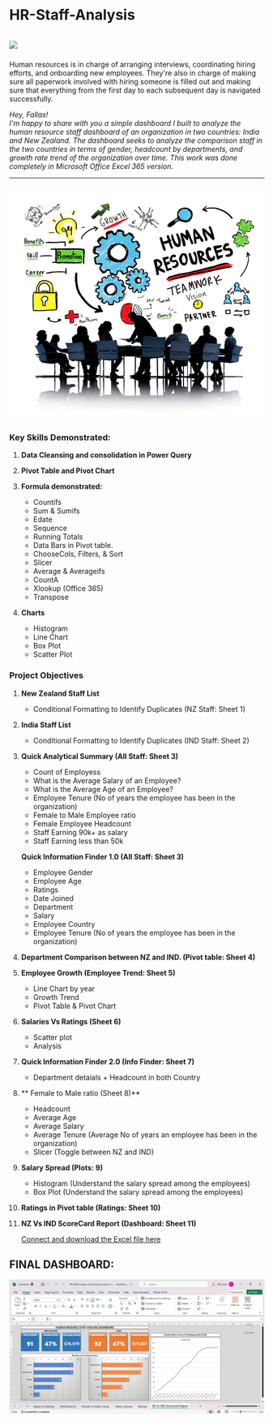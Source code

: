 # HR-Staff-Analysis
![](hr_client_services_0.png)  
---
Human resources is in charge of arranging interviews, coordinating hiring efforts, and onboarding new employees. They're also in charge of making sure all paperwork involved with hiring someone is filled out and making sure that everything from the first day to each subsequent day is navigated successfully.  

_Hey, Fallas!_  
_I'm happy to share with you a simple dashboard I built to analyze the human resource staff dashboard of an organization in two countries: India and New Zealand.
The dashboard seeks to analyze the comparison staff in the two countries in terms of gender, headcount by departments, and growth rate trend of the organization over time. This work was done completely in Microsoft Office Excel 365 version._ 

---
![](hr_analyze.jpg)
---

### Key Skills Demonstrated:

1. **Data Cleansing and consolidation in Power Query**

2. **Pivot Table and Pivot Chart**

3. **Formula demonstrated:**
     * Countifs  
     * Sum & Sumifs
     * Edate
     * Sequence
     * Running Totals
     * Data Bars in Pivot table.
     * ChooseCols, Filters, & Sort
     * Slicer
     * Average & Averageifs
     * CountA
     * Xlookup (Office 365)
     * Transpose  

5. **Charts**
     * Histogram
     * Line Chart
     * Box Plot
     * Scatter Plot

### Project Objectives
1. **New Zealand Staff List**
     * Conditional Formatting to Identify Duplicates (NZ Staff: Sheet 1)
   
2.  **India Staff List**
     * Conditional Formatting to Identify Duplicates (IND Staff: Sheet 2)

3. **Quick Analytical Summary (All Staff: Sheet 3)**
     * Count of Employess
     * What is the Average Salary of an Employee?
     * What is the Average Age of an Employee?
     * Employee Tenure (No of years the employee has been in the organization)
     * Female to Male Employee ratio
     * Female Employee Headcount
     * Staff Earning 90k+ as salary
     * Staff Earning less than 50k
     
   **Quick Information Finder 1.0 (All Staff: Sheet 3)**
     * Employee Gender
     * Employee Age
     * Ratings
     * Date Joined
     * Department
     * Salary
     * Employee Country
     * Employee Tenure (No of years the employee has been in the organization)

4. **Department Comparison between NZ and IND. (Pivot table: Sheet 4)**

5. **Employee Growth (Employee Trend: Sheet 5)**
    * Line Chart by year
    * Growth Trend
    * Pivot Table & Pivot Chart

6. **Salaries Vs Ratings (Sheet 6)**
   * Scatter plot
   * Analysis
   
7. **Quick Information Finder 2.0  (Info Finder: Sheet 7)**
   * Department detaials + Headcount in both Country

8. ** Female to Male ratio (Sheet 8)**
   * Headcount
   * Average Age
   * Average Salary
   * Average Tenure (Average No of years an employee has been in the organization)
   * Slicer (Toggle between NZ and IND)

9. **Salary Spread (Plots: 9)**
    * Histogram (Understand the salary spread among the employees)
    * Box Plot (Understand the salary spread among the employees)
   
10. **Ratings in Pivot table (Ratings: Sheet 10)**

11. **NZ Vs IND ScoreCard Report (Dashboard: Sheet 11)**

    [Connect and download the Excel file here](HR_Staff_Analysis_Excel_Project.xlsx)

## FINAL DASHBOARD:
![](HR_Dashboard.png)
